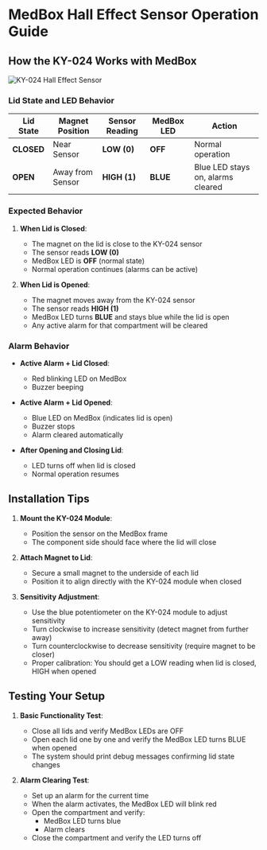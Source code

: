# MedBox Hall Effect Sensor Operation Guide

## How the KY-024 Works with MedBox

![KY-024 Hall Effect Sensor](https://imgaz.staticbg.com/images/oaupload/banggood/images/B6/C8/360765ff-7d48-413b-8dea-399c85ea4e5f.jpg)

### Lid State and LED Behavior

| Lid State | Magnet Position | Sensor Reading | MedBox LED | Action |
|-----------|----------------|-----------------|-------------|---------|
| **CLOSED** | Near Sensor | **LOW (0)** | **OFF** | Normal operation |
| **OPEN** | Away from Sensor | **HIGH (1)** | **BLUE** | Blue LED stays on, alarms cleared |

### Expected Behavior

1. **When Lid is Closed**:
   - The magnet on the lid is close to the KY-024 sensor
   - The sensor reads **LOW (0)**
   - MedBox LED is **OFF** (normal state)
   - Normal operation continues (alarms can be active)

2. **When Lid is Opened**:
   - The magnet moves away from the KY-024 sensor
   - The sensor reads **HIGH (1)**
   - MedBox LED turns **BLUE** and stays blue while the lid is open
   - Any active alarm for that compartment will be cleared

### Alarm Behavior

- **Active Alarm + Lid Closed**:
  - Red blinking LED on MedBox
  - Buzzer beeping

- **Active Alarm + Lid Opened**:
  - Blue LED on MedBox (indicates lid is open)
  - Buzzer stops
  - Alarm cleared automatically

- **After Opening and Closing Lid**:
  - LED turns off when lid is closed
  - Normal operation resumes

## Installation Tips

1. **Mount the KY-024 Module**:
   - Position the sensor on the MedBox frame
   - The component side should face where the lid will close

2. **Attach Magnet to Lid**:
   - Secure a small magnet to the underside of each lid
   - Position it to align directly with the KY-024 module when closed

3. **Sensitivity Adjustment**:
   - Use the blue potentiometer on the KY-024 module to adjust sensitivity
   - Turn clockwise to increase sensitivity (detect magnet from further away)
   - Turn counterclockwise to decrease sensitivity (require magnet to be closer)
   - Proper calibration: You should get a LOW reading when lid is closed, HIGH when opened

## Testing Your Setup

1. **Basic Functionality Test**:
   - Close all lids and verify MedBox LEDs are OFF
   - Open each lid one by one and verify the MedBox LED turns BLUE when opened
   - The system should print debug messages confirming lid state changes

2. **Alarm Clearing Test**:
   - Set up an alarm for the current time
   - When the alarm activates, the MedBox LED will blink red
   - Open the compartment and verify:
     - MedBox LED turns blue
     - Alarm clears
   - Close the compartment and verify the LED turns off
